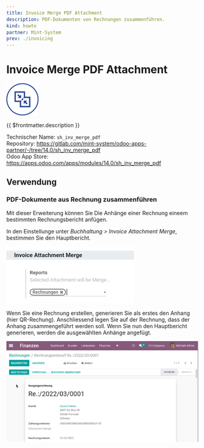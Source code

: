 ```yaml
---
title: Invoice Merge PDF Attachment
description: PDF-Dokumenten von Rechnungen zusammenführen.
kind: howto
partner: Mint-System
prev: ./invoicing
---
```


# Invoice Merge PDF Attachment

![](attachments/icon_odoo_sv.png)

{{ $frontmatter.description }}

Technischer Name: `sh_inv_merge_pdf`\
Repository: <https://gitlab.com/mint-system/odoo-apps-partner/-/tree/14.0/sh_inv_merge_pdf>\
Odoo App Store: <https://apps.odoo.com/apps/modules/14.0/sh_inv_merge_pdf>

## Verwendung

### PDF-Dokumente aus Rechnung zusammenführen

Mit dieser Erweiterung können Sie Die Anhänge einer Rechnung eineem bestimmten Rechnungsbericht anfügen.

In den Einstellunge unter _Buchhaltung > Invoice Attachment Merge_, bestimmen Sie den Hauptbericht.

![](attachments/Invoice%20Merge%20PDF%20Attachment.png)

Wenn Sie eine Rechnung erstellen, generieren Sie als erstes den Anhang (hier QR-Rechung). Anschliessend legen Sie auf der Rechnung, dass der Anhang zusammengeführt werden soll. Wenn Sie nun den Hauptbericht generieren, werden die ausgewählten Anhänge angefügt.

![Invoice Merge PDF Attachment](attachments/Invoice%20Merge%20PDF%20Attachment.gif)
